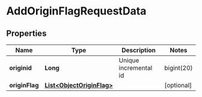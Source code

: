 

# AddOriginFlagRequestData


## Properties

| Name | Type | Description | Notes |
|------------ | ------------- | ------------- | -------------|
|**originid** | **Long** | Unique incremental id | bigint(20) |  [optional] |
|**originFlag** | [**List&lt;ObjectOriginFlag&gt;**](ObjectOriginFlag.md) |  |  [optional] |



